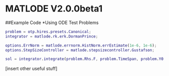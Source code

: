 
# MATLODE V2.0.0beta1

##Example Code
*Using ODE Test Problems

```matlab
problem = otp.hires.presets.Canonical;
integrator = matlode.rk.erk.DormanPrince;

options.ErrNorm = matlode.errnorm.HistNorm.errEstimate(1e-6, 1e-6);
options.StepSizeController = matlode.stepsizecontroller.Gustafson;

sol = integrator.integrate(problem.Rhs.F, problem.TimeSpan, problem.Y0, options);
```

[insert other useful stuff]